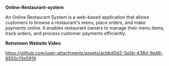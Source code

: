 **Online-Restaurant-system**

An Online Restaurant System is a web-based application that allows customers to browse a restaurant's menu, place orders, and make payments online. It enables restaurant owners to manage their menu items, track orders, and process customer payments efficiently.


**Retrotown Website Video** <br/>

https://github.com/user-attachments/assets/acbbd0d2-3a5b-438d-9a46-8550c13e5919







